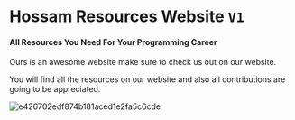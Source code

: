 # Hossam Resources Website `V1`

#### All Resources You Need For Your Programming Career

Ours is an awesome website make sure to check us out on our website.

You will find all the resources on our website and also all contributions are going to be appreciated.

![e426702edf874b181aced1e2fa5c6cde](https://user-images.githubusercontent.com/49618856/94367121-dc137580-00dc-11eb-80e8-7724e8913604.gif)
